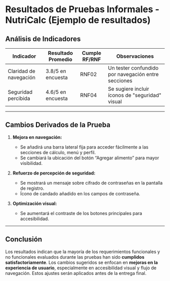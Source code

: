 # Resultados de Pruebas Informales - NutriCalc (**Ejemplo de resultados**)

## Análisis de Indicadores

| Indicador | Resultado Promedio | Cumple RF/RNF | Observaciones |
|----------|--------------------|----------------|---------------|
| Claridad de navegación | 3.8/5 en encuesta | RNF02 | Un tester confundido por navegación entre secciones |
| Seguridad percibida | 4.6/5 en encuesta | RNF04 | Se sugiere incluir íconos de "seguridad" visual |

---

## Cambios Derivados de la Prueba

1. **Mejora en navegación:**
   - Se añadirá una barra lateral fija para acceder fácilmente a las secciones de cálculo, menú y perfil.
   - Se cambiará la ubicación del botón “Agregar alimento” para mayor visibilidad.

2. **Refuerzo de percepción de seguridad:**
   - Se mostrará un mensaje sobre cifrado de contraseñas en la pantalla de registro.
   - Ícono de candado añadido en los campos de contraseña.

3. **Optimización visual:**
   - Se aumentará el contraste de los botones principales para accesibilidad.

---

## Conclusión

Los resultados indican que la mayoría de los requerimientos funcionales y no funcionales evaluados durante las pruebas han sido **cumplidos satisfactoriamente**. Los cambios sugeridos se enfocan en **mejoras en la experiencia de usuario**, especialmente en accesibilidad visual y flujo de navegación. Estos ajustes serán aplicados antes de la entrega final.


